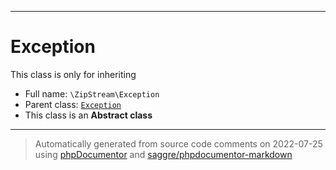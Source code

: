 ***

# Exception

This class is only for inheriting



* Full name: `\ZipStream\Exception`
* Parent class: [`Exception`](../Exception.md)
* This class is an **Abstract class**






***
> Automatically generated from source code comments on 2022-07-25 using [phpDocumentor](http://www.phpdoc.org/) and [saggre/phpdocumentor-markdown](https://github.com/Saggre/phpDocumentor-markdown)
